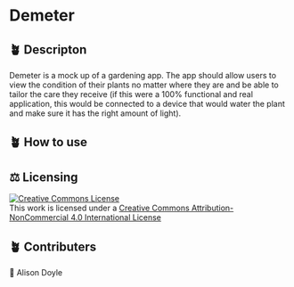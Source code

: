 # Demeter
## 🪴 Descripton
Demeter is a mock up of a gardening app. The app should allow users to view the condition of their plants no matter where they are and be able to tailor the care they receive (if this were a 100% functional and real application, this would be connected to a device that would water the plant and make sure it has the right amount of light).

## 🪴 How to use

## ⚖️ Licensing
<a rel="license" href="http://creativecommons.org/licenses/by-nc/4.0/"><img alt="Creative Commons License" style="border-width:0" src="https://i.creativecommons.org/l/by-nc/4.0/88x31.png" /></a><br />This work is licensed under a <a rel="license" href="http://creativecommons.org/licenses/by-nc/4.0/">Creative Commons Attribution-NonCommercial 4.0 International License</a>

## 🪴 Contributers
🥬 Alison Doyle
